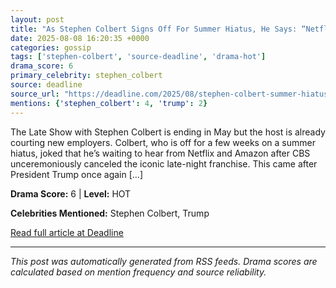 ```yaml
---
layout: post
title: "As Stephen Colbert Signs Off For Summer Hiatus, He Says: “Netflix, Call Me I’m Available In June”"""
date: 2025-08-08 16:20:35 +0000
categories: gossip
tags: ['stephen-colbert', 'source-deadline', 'drama-hot']
drama_score: 6
primary_celebrity: stephen_colbert
source: deadline
source_url: "https://deadline.com/2025/08/stephen-colbert-summer-hiatus-netflix-call-me-1236482362/"""
mentions: {'stephen_colbert': 4, 'trump': 2}
---
```


The Late Show with Stephen Colbert is ending in May but the host is already courting new employers. Colbert, who is off for a few weeks on a summer hiatus, joked that he’s waiting to hear from Netflix and Amazon after CBS unceremoniously canceled the iconic late-night franchise. This came after President Trump once again […]

**Drama Score:** 6 | **Level:** HOT

**Celebrities Mentioned:** Stephen Colbert, Trump

[Read full article at Deadline](https://deadline.com/2025/08/stephen-colbert-summer-hiatus-netflix-call-me-1236482362/)

---
*This post was automatically generated from RSS feeds. Drama scores are calculated based on mention frequency and source reliability.*
